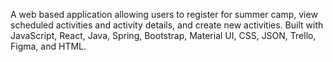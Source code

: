 A web based application allowing users to register for summer camp, view scheduled activities and activity details, and create new activities. Built with JavaScript, React, Java, Spring, Bootstrap, Material UI, CSS, JSON, Trello, Figma, and HTML.
